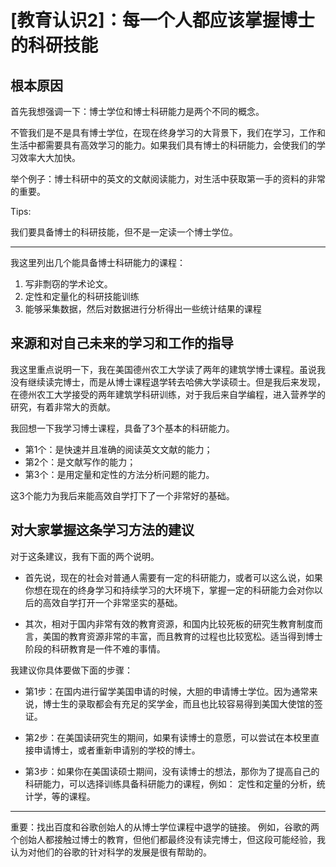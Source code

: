 # [教育认识2]：每一个人都应该掌握博士的科研技能

## 根本原因

首先我想强调一下：博士学位和博士科研能力是两个不同的概念。

不管我们是不是具有博士学位，在现在终身学习的大背景下，我们在学习，工作和生活中都需要具有高效学习的能力。如果我们具有博士的科研能力，会使我们的学习效率大大加快。

举个例子：博士科研中的英文的文献阅读能力，对生活中获取第一手的资料的非常的重要。

Tips:

我们要具备博士的科研技能，但不是一定读一个博士学位。

---------------
我这里列出几个能具备博士科研能力的课程：

1. 写非剽窃的学术论文。
2. 定性和定量化的科研技能训练
3. 能够采集数据，然后对数据进行分析得出一些统计结果的课程

## 来源和对自己未来的学习和工作的指导

我这里重点说明一下，我在美国德州农工大学读了两年的建筑学博士课程。虽说我没有继续读完博士，而是从博士课程退学转去哈佛大学读硕士。但是我后来发现，在德州农工大学接受的两年建筑学科研训练，对于我后来自学编程，进入营养学的研究，有着非常大的贡献。

我回想一下我学习博士课程，具备了3个基本的科研能力。

- 第1个：是快速并且准确的阅读英文文献的能力；
- 第2个：是文献写作的能力；
- 第3个：是用定量和定性的方法分析问题的能力。

这3个能力为我后来能高效自学打下了一个非常好的基础。

## 对大家掌握这条学习方法的建议

对于这条建议，我有下面的两个说明。

- 首先说，现在的社会对普通人需要有一定的科研能力，或者可以这么说，如果你想在现在的终身学习和持续学习的大环境下，掌握一定的科研能力会对你以后的高效自学打开一个非常坚实的基础。

- 其次，相对于国内非常有效的教育资源，和国内比较死板的研究生教育制度而言，美国的教育资源非常的丰富，而且教育的过程也比较宽松。适当得到博士阶段的科研教育是一件不难的事情。

我建议你具体要做下面的步骤：

- 第1步：在国内进行留学美国申请的时候，大胆的申请博士学位。因为通常来说，博士生的录取都会有充足的奖学金，而且也比较容易得到美国大使馆的签证。

- 第2步：在美国读研究生的期间，如果有读博士的意愿，可以尝试在本校里直接申请博士，或者重新申请别的学校的博士。

- 第3步：如果你在美国读硕士期间，没有读博士的想法，那你为了提高自己的科研能力，可以选择训练具备科研能力的课程，例如： 定性和定量的分析，统计学，等的课程。

-----------------------------------------
重要：找出百度和谷歌创始人的从博士学位课程中退学的链接。
例如，谷歌的两个创始人都接触过博士的教育，但他们都最终没有读完博士，但这段可能经验，我认为对他们的谷歌的针对科学的发展是很有帮助的。
